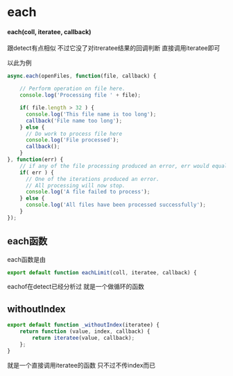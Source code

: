 # each

#### each(coll, iteratee, callback)

跟detect有点相似 不过它没了对itreratee结果的回调判断 直接调用iteratee即可

以此为例

```javascript
async.each(openFiles, function(file, callback) {

    // Perform operation on file here.
    console.log('Processing file ' + file);

    if( file.length > 32 ) {
      console.log('This file name is too long');
      callback('File name too long');
    } else {
      // Do work to process file here
      console.log('File processed');
      callback();
    }
}, function(err) {
    // if any of the file processing produced an error, err would equal that error
    if( err ) {
      // One of the iterations produced an error.
      // All processing will now stop.
      console.log('A file failed to process');
    } else {
      console.log('All files have been processed successfully');
    }
});
```

## each函数

each函数是由

```javascript
export default function eachLimit(coll, iteratee, callback) {                                                                       	eachOf(coll, withoutIndex(wrapAsync(iteratee)), callback);                                                                 }
```

eachof在detect已经分析过 就是一个做循环的函数 

## withoutIndex

```javascript
export default function _withoutIndex(iteratee) {
    return function (value, index, callback) {
        return iteratee(value, callback);
    };
}
```

就是一个直接调用iteratee的函数 只不过不传index而已